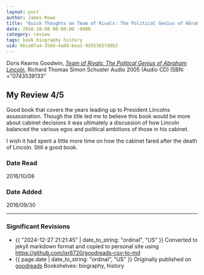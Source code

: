 ```yaml
---
layout: post
author: James Rowe
title: "Quick Thoughts on Team of Rivals: The Political Genius of Abraham Lincoln"
date: 2016-10-08 00:00:00 -0400
category: review
tags: book biography history
uid: 0bca0fa4-350d-4ad4-bea1-9d553837d9b3
---
```


Doris Kearns Goodwin, *[Team of Rivals: The Political Genius of Abraham Lincoln](https://www.goodreads.com/book/show/2202)*, Richard Thomas Simon  Schuster Audio 2005 (Audio CD) ISBN: ="0743539133"

## My Review 4/5

Good book that covers the years leading up to President Lincolns assassination. Though the title led me to believe this book would be more about cabinet decisions it was ultimately a discussion of how Lincoln balanced the various egos and political ambitions of those in his cabinet.

I wish it had spent a little more time on how the cabinet fared after the death of Lincoln. Still a good book.

### Date Read
2016/10/08

### Date Added
2016/09/30

---

### Significant Revisions

- {{ "2024-12-27 21:21:45" | date_to_string: "ordinal", "US" }} Converted to jekyll markdown format and copied to personal site using <https://github.com/jsr6720/goodreads-csv-to-md>
- {{ page.date | date_to_string: "ordinal", "US" }} Originally published on [goodreads](https://www.goodreads.com) Bookshelves: biography, history